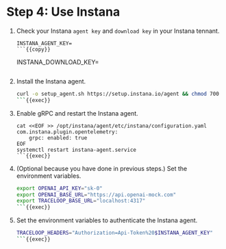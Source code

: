 # Step 4: Use Instana

1. Check your Instana `agent key` and `download key` in your Instana tennant.

    ```
    INSTANA_AGENT_KEY=
    ```{{copy}}

    ```

    INSTANA_DOWNLOAD_KEY=
    ```{{copy}}

1. Install the Instana agent.

    ```bash
    curl -o setup_agent.sh https://setup.instana.io/agent && chmod 700 ./setup_agent.sh && sudo ./setup_agent.sh -a $INSTANA_AGENT_KEY -d $INSTANA_DOWNLOAD_KEY -t dynamic -e ingress-coral-saas.instana.io:443 -y -s
    ```{{exec}}

1. Enable gRPC and restart the Instana agent.

    ```
    cat <<EOF >> /opt/instana/agent/etc/instana/configuration.yaml
    com.instana.plugin.opentelemetry:
        grpc: enabled: true
    EOF
    systemctl restart instana-agent.service
    ```{{exec}}

1. (Optional because you have done in previous steps.) Set the environment variables.

    ```bash
    export OPENAI_API_KEY="sk-0"
    export OPENAI_BASE_URL="https://api.openai-mock.com"
    export TRACELOOP_BASE_URL="localhost:4317"
    ```{{exec}}

1. Set the environment variables to authenticate the Instana agent.

    ```bash
    TRACELOOP_HEADERS="Authorization=Api-Token%20$INSTANA_AGENT_KEY"
    ```{{exec}}
